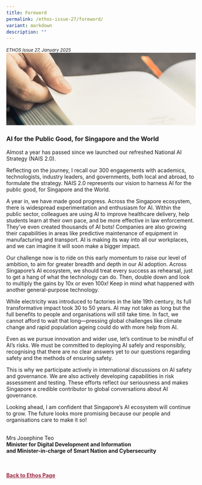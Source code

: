 ```yaml
---
title: Foreword
permalink: /ethos-issue-27/foreword/
variant: markdown
description: ""
---
```

<style>

.back a
{
	color: #9f2943;
	font-weight: bold;
}

#banner img
{
	width:100%;
}
	
.author
{
border-bottom: 1px solid black;
margin-top:40px;
padding-bottom:30px;
border-top: 1px solid black;	

}

.author p {
	font-size: 0.9em;
	line-height:24px !important;
	}	

.break
{
   border-top: 1px solid  black;
   border-bottom: 1px solid black;
	 padding:20px;
	text-align:center;
	margin-top:50px;
}
	
.break1
{
font-family: Georgia;
	font-size:20px;
	font-style: italic;
	font-weight: bold;
}

.boxheader {
	color: white !important;
	}	

.containerbox {
	background-color: #B7C9E2;
	border-radius: 10px;
	padding: 5%;
	
	}	

li {
	font-size: 0.9em !important;
	
	}	

</style>

<em><small>ETHOS Issue 27, January 2025</small></em>
<img src="/images/Landing_Banner_Images/banner_preface_foreword.jpg">
  
<h3>AI for the Public Good, for Singapore and the World</h3>

<p>Almost a year has passed since we launched our refreshed National AI
Strategy (NAIS 2.0).</p>

<p>Reflecting on the journey, I recall our 300 engagements with academics,
technologists, industry leaders, and governments, both local and abroad,
to formulate the strategy. NAIS 2.0 represents our vision to harness AI
for the public good, for Singapore and the World.</p>

<p>A year in, we have made good progress. Across the Singapore ecosystem,
there is widespread experimentation and enthusiasm for AI. Within the
public sector, colleagues are using AI to improve healthcare delivery,
help students learn at their own pace, and be more effective in law
enforcement. They’ve even created thousands of AI bots! Companies
are also growing their capabilities in areas like predictive maintenance
of equipment in manufacturing and transport. AI is making its way into all
our workplaces, and we can imagine it will soon make a bigger impact.</p>  
  
<p>Our challenge now is to ride on this early momentum to raise our level of
ambition, to aim for greater breadth and depth in our AI adoption. Across
Singapore’s AI ecosystem, we should treat every success as rehearsal, just
to get a hang of what the technology can do. Then, double down and look to
multiply the gains by 10x or even 100x! Keep in mind what happened with another
general-purpose technology.</p>  
  
<p>While electricity was introduced to factories in the late 19th century, its full transformative impact took 30 to 50 years. AI may not take as long but the
full benefits to people and organisations will still take time. In fact, we cannot afford to wait that long—pressing global challenges like climate change
and rapid population ageing could do with more help from AI.</p>  
  
<p>Even as we pursue innovation and wider use, let’s continue to be mindful of AI’s risks. We must be committed to deploying AI safely and responsibly, recognising that there are no clear answers yet to our questions regarding safety and the methods of ensuring safety.</p>  
  
<p>This is why we participate actively in international discussions on AI
safety and governance. We are also actively developing capabilities in risk
assessment and testing. These efforts reflect our seriousness and makes
Singapore a credible contributor to global conversations about AI
governance.</p>  
  
<p>Looking ahead, I am confident that Singapore’s AI ecosystem will continue
to grow. The future looks more promising because our people and organisations
care to make it so!</p>  
  
  
<br>Mrs Josephine Teo<br>
<strong>Minister for Digital Development and Information</strong><br>
<strong>and Minister-in-charge of Smart Nation and Cybersecurity</strong>





<br>
<br>	
<div class="back">
<a href="/ethos/">Back to Ethos Page</a>	
</div>